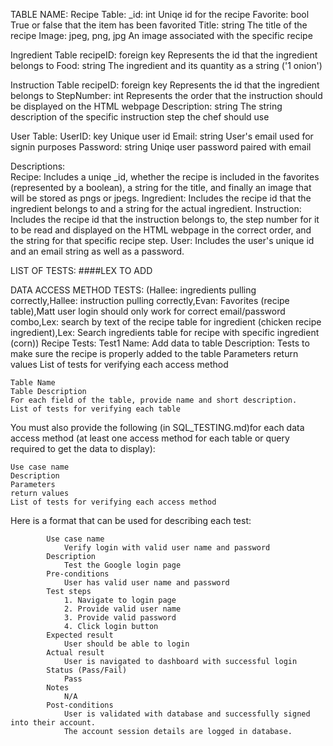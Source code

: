 TABLE NAME:
Recipe Table: 
  _id: int
      Uniqe id for the recipe
  Favorite: bool
      True or false that the item has been favorited
  Title: string
      The title of the recipe
  Image: jpeg, png, jpg
      An image associated with the specific recipe

Ingredient Table
  recipeID: foreign key
      Represents the id that the ingredient belongs to
  Food: string 
      The ingredient and its quantity as a string ('1 onion')

Instruction Table
  recipeID: foreign key
      Represents the id that the ingredient belongs to
  StepNumber: int
      Represents the order that the instruction should be displayed on the HTML webpage
  Description: string 
      The string description of the specific instruction step the chef should use 

User Table:
  UserID: key
      Unique user id
  Email: string
      User's email used for signin purposes
  Password: string
      Uniqe user password paired with email

  
Descriptions:   
  Recipe: Includes a uniqe _id, whether the recipe is included in the favorites (represented by a boolean), a string for the title, and finally an image that will be stored as pngs or jpegs.
  Ingredient: Includes the recipe id that the ingredient belongs to and a string for the actual ingredient.
  Instruction: Includes the recipe id that the instruction belongs to, the step number for it to be read and displayed on the HTML webpage in the correct order, and the string for that specific recipe step.
  User: Includes the user's unique id and an email string as well as a password.


LIST OF TESTS:
####LEX TO ADD

DATA ACCESS METHOD TESTS: (Hallee: ingredients pulling correctly,Hallee: instruction pulling correctly,Evan: Favorites (recipe table),Matt user login should only work for correct email/password combo,Lex: search by text of the recipe table for ingredient (chicken recipe ingredient),Lex: Search ingredients table for recipe with specific ingredient (corn))
    Recipe Tests:
    Test1
    Name: Add data to table
    Description: Tests to make sure the recipe is properly added to the table
    Parameters
    return values
    List of tests for verifying each access method

  
    Table Name
    Table Description
    For each field of the table, provide name and short description.
    List of tests for verifying each table

You must also provide the following (in SQL_TESTING.md)for each data access method (at least one access method for each table or query required to get the data to display):

    Use case name
    Description
    Parameters
    return values
    List of tests for verifying each access method

Here is a format that can be used for describing each test:

            
            Use case name
                Verify login with valid user name and password
            Description
                Test the Google login page
            Pre-conditions
                User has valid user name and password
            Test steps
                1. Navigate to login page
                2. Provide valid user name
                3. Provide valid password
                4. Click login button
            Expected result
                User should be able to login
            Actual result
                User is navigated to dashboard with successful login
            Status (Pass/Fail)
                Pass
            Notes
                N/A
            Post-conditions
                User is validated with database and successfully signed into their account.
                The account session details are logged in database. 
